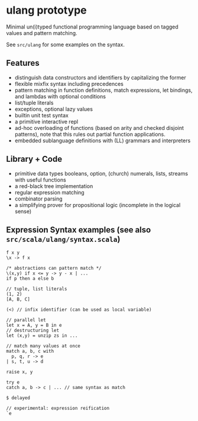 ulang prototype
===============

Minimal un(i)typed functional programming language based on tagged values and pattern matching.

See `src/ulang` for some examples on the syntax.

## Features
- distinguish data constructors and identifiers by capitalizing the former
- flexible mixfix syntax including precedences
- pattern matching in function definitions, match expressions, let bindings, and lambdas
  with optional conditions
- list/tuple literals
- exceptions, optional lazy values
- builtin unit test syntax
- a primitive interactive repl
- ad-hoc overloading of functions (based on arity and checked disjoint patterns),
  note that this rules out partial function applications.
- embedded sublanguage definitions with (LL) grammars and interpreters

## Library + Code
- primitive data types booleans, option, (church) numerals, lists, streams with useful functions
- a red-black tree implementation
- regular expression matching
- combinator parsing
- a simplifying prover for propositional logic (incomplete in the logical sense)

## Expression Syntax examples (see also `src/scala/ulang/syntax.scala`)

    f x y
    \x -> f x
    
    /* abstractions can pattern match */
    \(x,y) if x <= y -> y - x | ...
    if p then a else b 
    
    // tuple, list literals
    (1, 2)
    [A, B, C]
    
    (<) // infix identifier (can be used as local variable) 
    
    // parallel let
    let x = A, y = B in e
    // destructuring let
    let (x,y) = unzip zs in ...
    
    // match many values at once
    match a, b, c with
      p, q, r -> e
    | s, t, u -> d
    
    raise x, y

    try e
    catch a, b -> c | ... // same syntax as match
    
    $ delayed
    
    // experimental: expression reification
    `e
    
